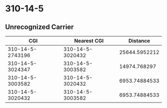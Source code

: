 # 310-14-5
## Unrecognized Carrier


| CGI | Nearest CGI | Distance |
|-----|-------------|----------|
| 310-14-5-2743196 | 310-14-5-3020432 | 25644.5952212 |
| 310-14-5-3024347 | 310-14-5-3003582 | 14974.768297 |
| 310-14-5-3003582 | 310-14-5-3020432 | 6953.74884533 |
| 310-14-5-3020432 | 310-14-5-3003582 | 6953.74884533 |
